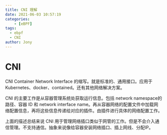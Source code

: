 ```yaml
---
title: CNI 理解
date: 2021-06-03 10:57:19
categories: 
	- [eBPF]
tags:
  - ebpf
  - CNI
author: Jony
---
```



# CNI

CNI Container Network Interface 的缩写。就是标准的、通用接口。应用于 Kubernetes、docker、contained。还有其他网络解决方案。

CNI 的主要工作是从容器管理系统处获取运行信息。包括 network namespace的路径、容器 ID 和 network interface name。再从容器网络的配置文件中加载网络配置信息，再将这些信息传递给对应的插件。由插件进行具体的网络配置工作。

上面的描述总结来说 CNI 用于管理网络插口类似于网管的工作。但是不会介入通信管理。不支持通信。抽象来说像给容器安装网络插口、插上网线、分配IP。